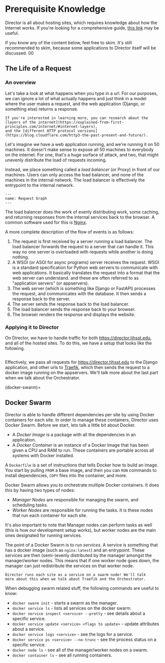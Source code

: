 # Prerequisite Knowledge

Director is all about hosting sites, which requires knowledge about
how the Internet works. If you're looking for a comprehensive guide,
[this link](https://explained-from-first-principles.com/internet/) may be useful.

If you know any of the content below, feel free to skim. It's still
recommended to skim, because some applications to Director itself
will be discussed.
00

## The Life of a Request

### An overview

Let's take a look at what happens when you type in a url. For our
purposes, we can ignore a lot of what actually happens and just
think in a model where the user makes a request, and the web application
(Django, or something else) returns a response.

```{note}
If you're interested in learning more, you can research about the
[layers of the internet](https://explained-from-first-principles.com/internet/#internet-layers),
and the [different HTTP protocol versions](https://blog.cloudflare.com/http3-the-past-present-and-future/).
```

Let's imagine we have a web application running, and we're running it on
50 machines. It doesn't make sense to expose all 50 machines to everybody
on the internet. For one, that's a huge surface of attack, and two, that
might unevenly distribute the load of requests incoming.

Instead, we place something called a *load balancer* (or Proxy) in front of our machines.
Users can only access the load balancer, and none of the machines in the internal
network. The load balancer is effectively the entrypoint to the internal network.

```{graphviz} assets/request.dot
---
name: Request Graph
---
```

The load balancer does the work of evenly distributing work, some caching,
and returning responses from the internal services back to the browser.
A common software used for this is [Nginx](https://nginx.org/).

A more complete description of the flow of events is as follows:

1. The request is first received by a server running a load balancer.
   The load balancer forwards the request to a server that can handle it.
   This way no one server is overloaded with requests while another is doing nothing.
1. A WSGI (or ASGI for async programs) server receives the request. WSGI is a standard specification for Python web servers
   to communicate with web applications. It basically translates the request into a format that the web server can understand.
   and these are often referred to as "application servers" (or appservers).
1. The web server (which is something like Django or FastAPI) processes the request, and communicates with the database.
   It then sends a response back to the server.
1. The server sends the response back to the load balancer.
1. The load balancer sends the response back to your browser.
1. The browser renders the response and displays the website.

### Applying it to Director

On Director, we have to handle traffic for both https://director.tjhsst.edu, and
all of the hosted sites. To do this, we have a setup that looks like the following.

```{graphviz} assets/director-balancer.dot
```

Effectively, we pass all requests for https://director.tjhsst.edu to the Django application,
and other urls to [Traefik](https://traefik.io/traefik/), which then sends the request to
a docker image running on the appservers. We'll talk more about the last part when
we talk about the Orchestrator.

(docker-swarm)=

## Docker Swarm

Director is able to handle different dependencies per site by using Docker containers
for each site. In order to manage these containers, Director uses Docker Swarm. Before we
start, lets talk a little bit about Docker.

- A *Docker Image* is a package with all the dependencies in an application.
- A *Docker Container* is an instance of a Docker Image that has been given a CPU and RAM to run.
  These containers are portable across all systems with Docker installed.

A `Dockerfile` is a set of instructions that tells Docker how to build an image. You start by pulling `FROM`
a base image, and then you can `RUN` commands to install dependencies, `COPY` files into the container, and more.

Docker Swarm allows you to orchestrate multiple Docker containers. It does this by having two types of nodes:

- *Manager Nodes* are responsible for managing the swarm, and scheduling tasks.
- *Worker Nodes* are responsible for running the tasks. It is these nodes that run each container for each site.

It's also important to note that Manager nodes can perform tasks as well (this is how our development setup works),
but worker nodes are the main ones designated for running services.

The point of a Docker Swarm is to run *services*. A service is something that has a docker image (such as `nginx:latest`)
and an entrypoint. These services are then (semi-)evenly distributed by the manager amongst the manager/worker nodes.
This means that if one worker node goes down, the manager can just redistribute the services on that worker node.

```{admonition} Preview
Director runs each site as a service on a swarm node! We'll talk
more about this when we talk about Traefik and the Orchestrator.
```

When debugging swarm related stuff, the following commands are useful to know:

- `docker swarm init` - starts a swarm as the manager.
- `docker service ls` - lists all services on the docker swarm.
- `docker service inspect <service> --pretty` - see details about a specific service.
- `docker service update <service> <flags to update>` - update attributes about a service.
- `docker service logs <service>` - see the logs for a service.
- `docker service ps <service> --no-trunc` - see the process status on a specific service.
- `docker node ls` - see all of the manager/worker nodes on a swarm.
- `docker container ls` - see all running containers.
